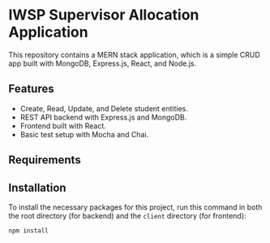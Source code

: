 # IWSP Supervisor Allocation Application

This repository contains a MERN stack application, which is a simple CRUD app built with MongoDB, Express.js, React, and Node.js.

## Features

- Create, Read, Update, and Delete student entities.
- REST API backend with Express.js and MongoDB.
- Frontend built with React.
- Basic test setup with Mocha and Chai.

## Requirements


## Installation

To install the necessary packages for this project, run this command in both the root directory (for backend) and the `client` directory (for frontend):
```bash
npm install
